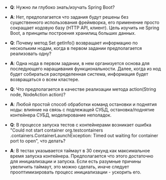 - **Q**: Нужно ли глубоко знать/изучать Spring Boot?
- **A**: Нет, предполагается что задания будут решены без существенного использования фреймворка, его применение 
просто сокращает кодовую базу (HTTP API, клиент). Цель изучить не Spring Boot, а принципы построения хранилищ больших данных.


- **Q**: Почему метод Set<NodeInfo> getInfo() возвращает информацию по нескольким нодам, когда в первом задании 
предполагается реализовать одну?
- **A**: Одна нода в первом задании, в нем организуется основа для последующего наращивания функциональности. Далее, 
когда из нод будет собираться распределенная система, информация будет возвращаться о всем кластере.


- **Q**: Что предполагается в качестве реализации метода action(String node, NodeAction action)?
- **A**: Любой простой способ обработки команд остановки и поднятия ноды: влияние на связь с подлежащей СУБД, 
остановка/поднятие контейнера СУБД, моделирование неполадок.


- **Q**: В процессе запуска тестов с контейнерами возникает ошибка "Could not start container org.testcontainers
.containers.ContainerLaunchException: Timed out waiting for container port to open", что делать?
- **A**: В тестах указывается таймаут в 30 секунд как максимальное время запуска контейнера. Предполагается что этого
 достаточно для инициализации и запуска. Если есть разумные причины увеличить таймаут, это можно сделать, иначе 
 следует прооптимизировать процесс инициализации - ускорить его.  
